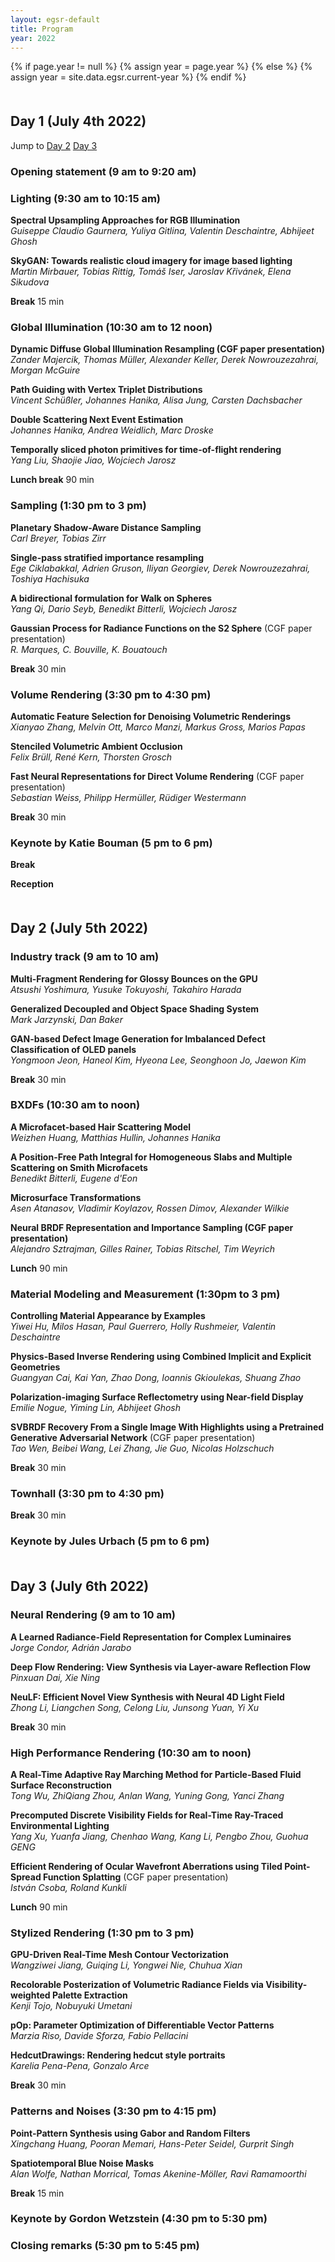 ```yaml
---
layout: egsr-default
title: Program
year: 2022
---
```


{% if page.year != null %}
	{% assign year = page.year %}
{% else %}
	{% assign year = site.data.egsr.current-year %}
{% endif %}

<style>
	.entry-content p {
	    margin: 0 0 10px 20px;
	}
	h2, .h2 {
	    margin-top: 50px;
	}
</style>

## Day 1 (July 4th 2022)
Jump to <a href="#day2">Day 2</a> <a href="#day3">Day 3</a>

### Opening statement (9 am to 9:20 am)

### Lighting (9:30 am to 10:15 am)

**Spectral Upsampling Approaches for RGB Illumination**  
*Guiseppe Claudio Gaurnera, Yuliya Gitlina, Valentin Deschaintre, Abhijeet Ghosh*

**SkyGAN: Towards realistic cloud imagery for image based lighting**  
*Martin Mirbauer, Tobias Rittig, Tomáš Iser, Jaroslav Křivánek, Elena Sikudova*

**Break** 15 min

### Global Illumination (10:30 am to 12 noon)

**Dynamic Diffuse Global Illumination Resampling (CGF paper presentation)**  
*Zander Majercik, Thomas Müller, Alexander Keller, Derek Nowrouzezahrai, Morgan McGuire*

**Path Guiding with Vertex Triplet Distributions**  
*Vincent Schüßler, Johannes Hanika, Alisa Jung, Carsten Dachsbacher*

**Double Scattering Next Event Estimation**  
*Johannes Hanika, Andrea Weidlich, Marc Droske*

**Temporally sliced photon primitives for time-of-flight rendering**  
*Yang Liu, Shaojie Jiao, Wojciech Jarosz*

**Lunch break** 90 min

### Sampling (1:30 pm to 3 pm)

**Planetary Shadow-Aware Distance Sampling**  
*Carl Breyer, Tobias Zirr*

**Single-pass stratified importance resampling**  
*Ege Ciklabakkal, Adrien Gruson, Iliyan Georgiev, Derek Nowrouzezahrai, Toshiya Hachisuka*

**A bidirectional formulation for Walk on Spheres**  
*Yang Qi, Dario Seyb, Benedikt Bitterli, Wojciech Jarosz*

**Gaussian Process for Radiance Functions on the S2 Sphere** (CGF paper presentation)   
*R. Marques, C. Bouville, K. Bouatouch*

**Break** 30 min

### Volume Rendering (3:30 pm to 4:30 pm)

**Automatic Feature Selection for Denoising Volumetric Renderings**  
*Xianyao Zhang,  Melvin Ott, Marco Manzi, Markus Gross, Marios Papas*

**Stenciled Volumetric Ambient Occlusion**  
*Felix Brüll, René Kern, Thorsten Grosch*

**Fast Neural Representations for Direct Volume Rendering** (CGF paper presentation)  
*Sebastian Weiss, Philipp Hermüller, Rüdiger Westermann*

**Break** 30 min

### Keynote by Katie Bouman (5 pm to 6 pm) 

**Break**

**Reception**

<a name="day2" />

## Day 2 (July 5th 2022)

### Industry track (9 am to 10 am)

**Multi-Fragment Rendering for Glossy Bounces on the GPU**  
*Atsushi Yoshimura, Yusuke Tokuyoshi, Takahiro Harada*

**Generalized Decoupled and Object Space Shading System**  
*Mark Jarzynski, Dan Baker*

**GAN-based Defect Image Generation for Imbalanced Defect Classification of OLED panels**  
*Yongmoon Jeon, Haneol Kim, Hyeona Lee, Seonghoon Jo, Jaewon Kim*

**Break** 30 min

### BXDFs (10:30 am to noon)

**A Microfacet-based Hair Scattering Model**  
*Weizhen Huang, Matthias Hullin, Johannes Hanika*

**A Position-Free Path Integral for Homogeneous Slabs and Multiple Scattering on Smith Microfacets**  
*Benedikt Bitterli, Eugene d'Eon*

**Microsurface Transformations**  
*Asen Atanasov, Vladimir Koylazov, Rossen Dimov, Alexander Wilkie*

**Neural BRDF Representation and Importance Sampling (CGF paper presentation)**  
*Alejandro Sztrajman, Gilles Rainer, Tobias Ritschel, Tim Weyrich*

**Lunch** 90 min

### Material Modeling and Measurement (1:30pm to 3 pm)

**Controlling Material Appearance by Examples**  
*Yiwei Hu, Milos Hasan, Paul Guerrero, Holly Rushmeier, Valentin Deschaintre*

**Physics-Based Inverse Rendering using Combined Implicit and Explicit Geometries**  
*Guangyan Cai, Kai Yan, Zhao Dong, Ioannis Gkioulekas, Shuang Zhao*

**Polarization-imaging Surface Reflectometry using Near-field Display**  
*Emilie Nogue, Yiming Lin, Abhijeet Ghosh*

**SVBRDF Recovery From a Single Image With Highlights using a Pretrained Generative Adversarial Network** (CGF paper presentation)  
*Tao Wen, Beibei Wang, Lei Zhang, Jie Guo, Nicolas Holzschuch*

**Break** 30 min

### Townhall (3:30 pm to 4:30 pm)

**Break** 30 min

### Keynote  by Jules Urbach (5 pm to 6 pm)

<a name="day3" />

## Day 3 (July 6th 2022)

### Neural Rendering (9 am to 10 am)

**A Learned Radiance-Field Representation for Complex Luminaires**  
*Jorge Condor, Adrián Jarabo*

**Deep Flow Rendering: View Synthesis via Layer-aware Reflection Flow**  
*Pinxuan Dai, Xie Ning*

**NeuLF: Efficient Novel View Synthesis with Neural 4D Light Field**  
*Zhong Li, Liangchen Song, Celong Liu, Junsong Yuan, Yi Xu*

**Break** 30 min

### High Performance Rendering (10:30 am to noon)

**A Real-Time Adaptive Ray Marching Method for Particle-Based Fluid Surface Reconstruction**  
*Tong Wu, ZhiQiang Zhou, Anlan Wang, Yuning Gong, Yanci Zhang*

**Precomputed Discrete Visibility Fields for Real-Time Ray-Traced Environmental Lighting**  
*Yang Xu, Yuanfa Jiang, Chenhao Wang, Kang Li, Pengbo Zhou, Guohua GENG*

**Efficient Rendering of Ocular Wavefront Aberrations using Tiled Point-Spread Function Splatting** (CGF paper presentation)  
*István Csoba, Roland Kunkli*

**Lunch** 90 min

### Stylized Rendering (1:30 pm to 3 pm)

**GPU-Driven Real-Time Mesh Contour Vectorization**  
*Wangziwei Jiang, Guiqing Li, Yongwei Nie, Chuhua Xian*

**Recolorable Posterization of Volumetric Radiance Fields via Visibility-weighted Palette Extraction**  
*Kenji Tojo, Nobuyuki Umetani*

**pOp: Parameter Optimization of Differentiable Vector Patterns**  
*Marzia Riso, Davide Sforza, Fabio Pellacini*

**HedcutDrawings: Rendering hedcut style portraits**  
*Karelia Pena-Pena, Gonzalo Arce*

**Break** 30 min

### Patterns and Noises (3:30 pm to 4:15 pm)

**Point-Pattern Synthesis using Gabor and Random Filters**  
*Xingchang Huang, Pooran Memari,  Hans-Peter Seidel, Gurprit Singh*

**Spatiotemporal Blue Noise Masks**  
*Alan Wolfe, Nathan Morrical, Tomas Akenine-Möller, Ravi Ramamoorthi*

**Break** 15 min

### Keynote by Gordon Wetzstein (4:30 pm to 5:30 pm)

### Closing remarks (5:30 pm to 5:45 pm)


